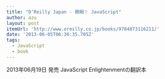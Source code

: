 ```yaml
---
title: "O'Reilly Japan - 開眼！ JavaScript"
author: azu
layout: post
itemUrl: 'http://www.oreilly.co.jp/books/9784873116211/'
date: '2013-06-05T06:36:35.705Z'
tags:
  - JavaScript
  - book
---
```

2013年06月19日 発売
JavaScript Enlightenmentの翻訳本
